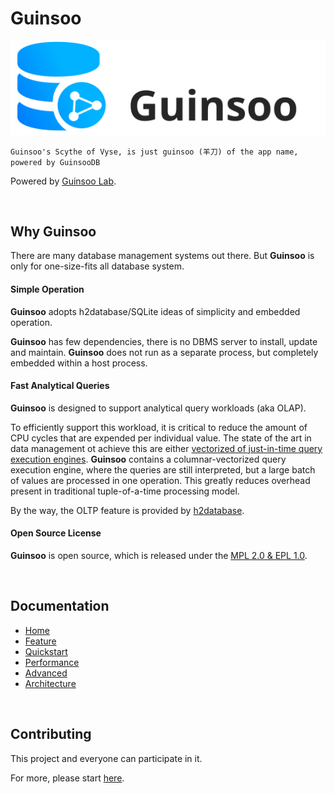 # Guinsoo

![logo](./public/guinsoo-app.svg)

`Guinsoo's Scythe of Vyse, is just guinsoo (羊刀) of the app name, powered by GuinsooDB`

Powered by [Guinsoo Lab](https://guinsoolab.github.io/glab/).

<br/>

## Why Guinsoo

There are many database management systems out there. But **Guinsoo** is only for one-size-fits all
database system.

#### Simple Operation

**Guinsoo** adopts h2database/SQLite ideas of simplicity and embedded operation.

**Guinsoo** has few dependencies, there is no DBMS server to install, update and maintain. **Guinsoo** 
does not run as a separate process, but completely embedded within a host process. 

#### Fast Analytical Queries

**Guinsoo** is designed to support analytical query workloads (aka OLAP). 

To efficiently support this workload, it is critical to reduce the amount of CPU cycles that are expended 
per individual value. The state of the art in data management ot achieve this are either [vectorized of 
just-in-time query execution engines](https://www.vldb.org/pvldb/vol11/p2209-kersten.pdf). **Guinsoo** contains 
a columnar-vectorized query execution engine, where the queries are still interpreted, but a large batch
of values are processed in one operation. This greatly reduces overhead present in traditional tuple-of-a-time 
processing model.

By the way, the OLTP feature is provided by [h2database](https://www.h2database.com/html/main.html).

#### Open Source License

**Guinsoo** is open source, which is released under the 
[MPL 2.0 & EPL 1.0](https://github.com/ciusji/guinsoo/blob/master/LICENSE.txt).

<br/>

## Documentation

- [Home](./docs/home.md)
- [Feature](./docs/features.md)
- [Quickstart](./docs/quickstart.md)
- [Performance](./docs/performance.md)
- [Advanced](./docs/advanced.md)
- [Architecture](./docs/architecture.md)

<br/>

## Contributing

This project and everyone can participate in it. 

For more, please start [here](https://github.com/ciusji/guinsoo).

<br/>